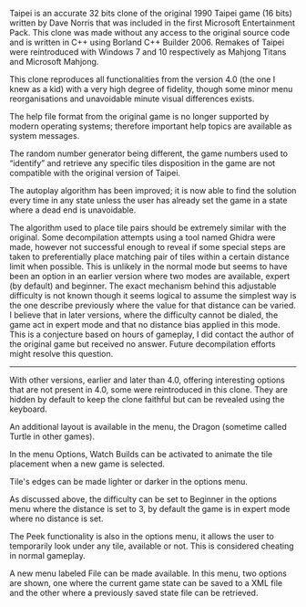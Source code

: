 Taipei is an accurate 32 bits clone of the original 1990 Taipei game (16 bits) written by Dave Norris that was included in the first Microsoft Entertainment Pack.
This clone was made without any access to the original source code and is written in C++ using Borland C++ Builder 2006.
Remakes of Taipei were reintroduced with Windows 7 and 10 respectively as Mahjong Titans and Microsoft Mahjong.



This clone reproduces all functionalities from the version 4.0 (the one I knew as a kid) with a very high degree of fidelity, though some minor menu reorganisations and unavoidable minute visual differences exists.

The help file format from the original game is no longer supported by modern operating systems; therefore important help topics are available as system messages.

The random number generator being different, the game numbers used to “identify” and retrieve any specific tiles disposition in the game are not compatible with the original version of Taipei.

The autoplay algorithm has been improved; it is now able to find the solution every time in any state unless the user has already set the game in a state where a dead end is unavoidable.

The algorithm used to place tile pairs should be extremely similar with the original. Some decompilation attempts using a tool named Ghidra were made, however not successful enough to reveal if some special steps are taken to preferentially place matching pair of tiles within a certain distance limit when possible.
This is unlikely in the normal mode but seems to have been an option in an earlier version where two modes are available, expert (by default) and beginner.
The exact mechanism behind this adjustable difficulty is not known though it seems logical to assume the simplest way is the one describe previously where the value for that distance can be varied.
I believe that in later versions, where the difficulty cannot be dialed, the game act in expert mode and that no distance bias applied in this mode.
This is a conjecture based on hours of gameplay, I did contact the author of the original game but received no answer.
Future decompilation efforts might resolve this question.

-----------------------------------------------------------------------------------------------------------------------------

With other versions, earlier and later than 4.0, offering interesting options that are not present in 4.0, some were reintroduced in this clone.
They are hidden by default to keep the clone faithful but can be revealed using the keyboard.

An additional layout is available in the menu, the Dragon (sometime called Turtle in other games).

In the menu Options, Watch Builds can be activated to animate the tile placement when a new game is selected.

Tile's edges can be made lighter or darker in the options menu.

As discussed above, the difficulty can be set to Beginner in the options menu where the distance is set to 3, by default the game is in expert mode where no distance is set.

The Peek functionality is also in the options menu, it allows the user to temporarily look under any tile, available or not.
This is considered cheating in normal gameplay.

A new menu labeled File can be made available. In this menu, two options are shown, one where the current game state can be saved to a XML file and the other where a previously saved state file can be retrieved.
